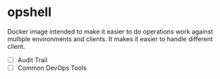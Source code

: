 # opshell

Docker image intended to make it easier to do operations work against
multiple environments and clients. It makes it easier to handle different
client.

 - [ ] Audit Trail
 - [ ] Common DevOps Tools
